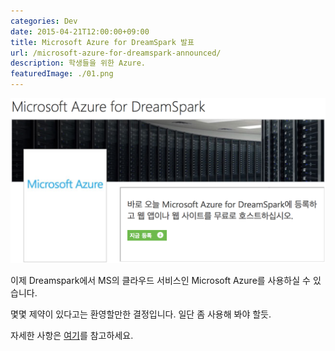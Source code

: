 ```yaml
---
categories: Dev
date: 2015-04-21T12:00:00+09:00
title: Microsoft Azure for DreamSpark 발표
url: /microsoft-azure-for-dreamspark-announced/
description: 학생들을 위한 Azure.
featuredImage: ./01.png
---
```


![Azure for Dreamspark](01.png)

이제 Dreamspark에서 MS의 클라우드 서비스인 Microsoft Azure를 사용하실 수 있습니다.

몇몇 제약이 있다고는 환영할만한 결정입니다. 일단 좀 사용해 봐야 할듯.

자세한 사항은 [여기](http://www.dreamspark.com/Product/Product.aspx?productid=99)를 참고하세요.
